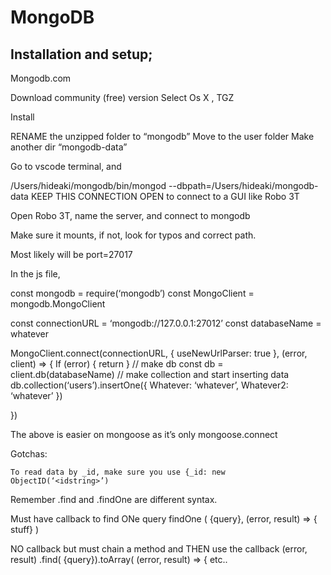 # MongoDB

## Installation and setup;

Mongodb.com

Download community (free) version
Select Os X , TGZ

Install

RENAME the unzipped folder to “mongodb”
Move to the user folder
Make another dir “mongodb-data”

Go to vscode terminal, and

/Users/hideaki/mongodb/bin/mongod --dbpath=/Users/hideaki/mongodb-data
KEEP THIS CONNECTION OPEN to connect to a GUI like Robo 3T

Open Robo 3T, name the server, and connect to mongodb

Make sure it mounts, if not, look for typos and correct path.

Most likely will be port=27017

In the js file,

const mongodb = require(‘mongodb’)
const MongoClient = mongodb.MongoClient

const connectionURL = ‘mongodb://127.0.0.1:27012’
const databaseName = whatever

MongoClient.connect(connectionURL, {
useNewUrlParser: true
}, (error, client) => {
If (error) {
return <error handling>
}
// make db
const db = client.db(databaseName)
// make collection and start inserting data
db.collection(‘users’).insertOne({
Whatever: ‘whatever’,
Whatever2: ‘whatever’
})

})

The above is easier on mongoose as it’s only mongoose.connect

Gotchas:

    To read data by _id, make sure you use {_id: new ObjectID(‘<idstring>’)

Remember .find and .findOne are different syntax.

Must have callback to find ONe query
findOne ( {query}, (error, result) => { stuff} )

NO callback but must chain a method and THEN use the callback (error, result)
.find( {query}).toArray( (error, result) => {
etc..
